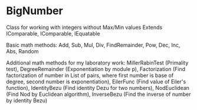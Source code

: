# BigNumber
Class for working with integers without Max/Min values
Extends IComparable, IComparable<BigNumber>, IEquatable<BigNumber>

Basic math methods:
  Add,
  Sub,
  Mul,
  Div,
  FindRemainder,
  Pow,
  Dec,
  Inc,
  Abs,
  Random

Additional math methods for my laboratory work:
  MillerRabinTest (Primality test),
  DegreeRemainder (Exponentiation by module p),
  Factorization (Find factorization of number in List of pairs, where first number is base of degree, second number is exponentiation),
  EilerFunc (Find value of Eiler's function),
  IdentityBezu (Find identity Dezu for two numbers),
  NodEuclidean (Find Nod by Euclidean algorithm),
  InverseBezu (Find the inverse of number by identity Bezu)
